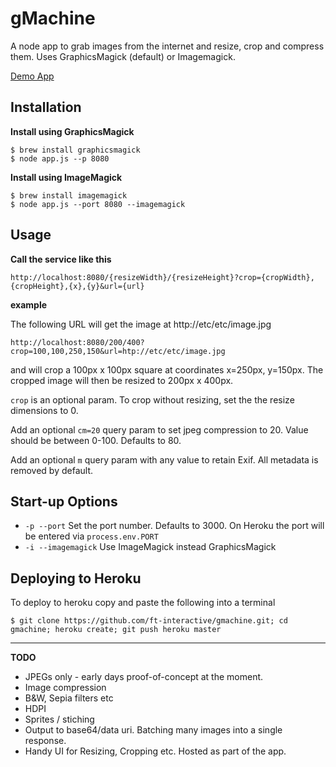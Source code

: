 gMachine
========

A node app to grab images from the internet and resize, crop and compress them. Uses GraphicsMagick (default) or Imagemagick.

[Demo App](http://gmachine-demo.herokuapp.com/0/300?crop=190,190,115,100&url=http://assets.github.com/images/gravatars/gravatar-org-420.png)

Installation
------------

__Install using GraphicsMagick__

    $ brew install graphicsmagick
    $ node app.js --p 8080

__Install using ImageMagick__

	$ brew install imagemagick
	$ node app.js --port 8080 --imagemagick
	

Usage
-----

__Call the service like this__

	http://localhost:8080/{resizeWidth}/{resizeHeight}?crop={cropWidth},{cropHeight},{x},{y}&url={url}

__example__

The following URL will get the image at http://etc/etc/image.jpg

	http://localhost:8080/200/400?crop=100,100,250,150&url=htp://etc/etc/image.jpg
	
and will crop a 100px x 100px square at coordinates x=250px, y=150px. The cropped image will then be resized to 200px x 400px.

`crop` is an optional param. To crop without resizing, set the the resize dimensions to 0.

Add an optional `cm=20` query param to set jpeg compression to 20. Value should be between 0-100. Defaults to 80.

Add an optional `m` query param with any value to retain Exif. All metadata is removed by default.


Start-up Options
-----------------

* `-p --port` Set the port number. Defaults to 3000. On Heroku the port will be entered via `process.env.PORT`
* `-i --imagemagick` Use ImageMagick instead GraphicsMagick


Deploying to Heroku
-------------------

To deploy to heroku copy and paste the following into a terminal 

	$ git clone https://github.com/ft-interactive/gmachine.git; cd gmachine; heroku create; git push heroku master

-------------------------

__TODO__

* JPEGs only - early days proof-of-concept at the moment.
* Image compression
* B&W, Sepia filters etc
* HDPI
* Sprites / stiching
* Output to base64/data uri. Batching many images into a single response.
* Handy UI for Resizing, Cropping etc. Hosted as part of the app.